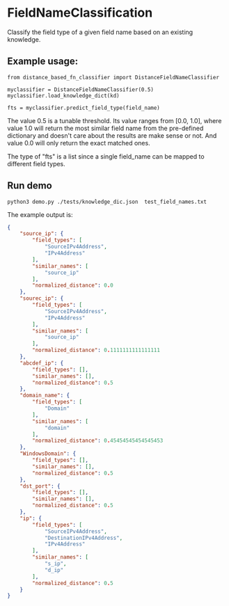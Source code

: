 # FieldNameClassification

Classify the field type of a given field name based on an existing knowledge.


## Example usage:

    from distance_based_fn_classifier import DistanceFieldNameClassifier

    myclassifier = DistanceFieldNameClassifier(0.5)
    myclassifier.load_knowledge_dict(kd)

    fts = myclassifier.predict_field_type(field_name)

The value 0.5 is a tunable threshold. Its value ranges from [0.0, 1.0], where value 1.0 will return the most similar field name from the pre-defined dictionary and doesn't care about the results are make sense or not. And value 0.0 will only return the exact matched ones.  

The type of "fts" is a list since a single field_name can be mapped to different field types.


## Run demo

    python3 demo.py ./tests/knowledge_dic.json  test_field_names.txt


The example output is:
```json
{
    "source_ip": {
        "field_types": [
            "SourceIPv4Address",
            "IPv4Address"
        ],
        "similar_names": [
            "source_ip"
        ],
        "normalized_distance": 0.0
    },
    "sourec_ip": {
        "field_types": [
            "SourceIPv4Address",
            "IPv4Address"
        ],
        "similar_names": [
            "source_ip"
        ],
        "normalized_distance": 0.1111111111111111
    },
    "abcdef_ip": {
        "field_types": [],
        "similar_names": [],
        "normalized_distance": 0.5
    },
    "domain_name": {
        "field_types": [
            "Domain"
        ],
        "similar_names": [
            "domain"
        ],
        "normalized_distance": 0.45454545454545453
    },
    "WindowsDomain": {
        "field_types": [],
        "similar_names": [],
        "normalized_distance": 0.5
    },
    "dst_port": {
        "field_types": [],
        "similar_names": [],
        "normalized_distance": 0.5
    },
    "ip": {
        "field_types": [
            "SourceIPv4Address",
            "DestinationIPv4Address",
            "IPv4Address"
        ],
        "similar_names": [
            "s_ip",
            "d_ip"
        ],
        "normalized_distance": 0.5
    }
}
```

